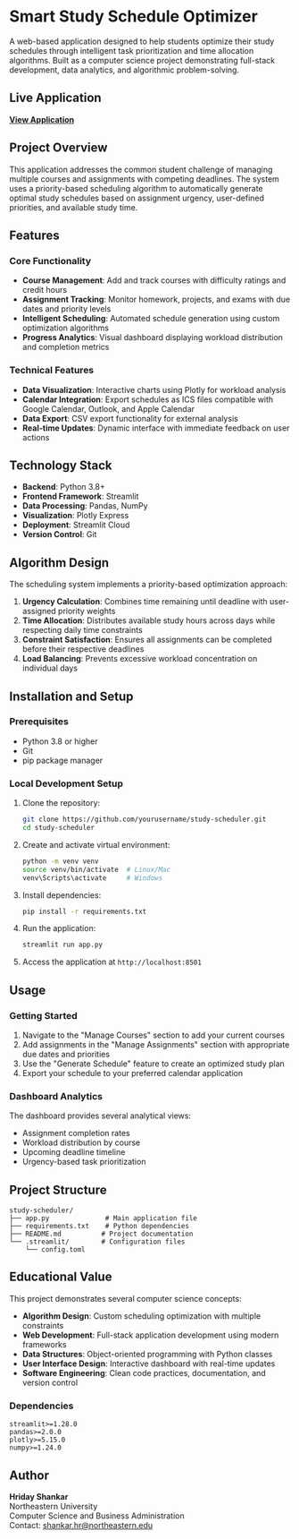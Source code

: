 # Smart Study Schedule Optimizer

A web-based application designed to help students optimize their study schedules through intelligent task prioritization and time allocation algorithms. Built as a computer science project demonstrating full-stack development, data analytics, and algorithmic problem-solving.

## Live Application

**[View Application](https://study-scheduler-dzy7mf6kvzhvvrh7jwrmzj.streamlit.app/)**

## Project Overview

This application addresses the common student challenge of managing multiple courses and assignments with competing deadlines. The system uses a priority-based scheduling algorithm to automatically generate optimal study schedules based on assignment urgency, user-defined priorities, and available study time.

## Features

### Core Functionality
- **Course Management**: Add and track courses with difficulty ratings and credit hours
- **Assignment Tracking**: Monitor homework, projects, and exams with due dates and priority levels
- **Intelligent Scheduling**: Automated schedule generation using custom optimization algorithms
- **Progress Analytics**: Visual dashboard displaying workload distribution and completion metrics

### Technical Features
- **Data Visualization**: Interactive charts using Plotly for workload analysis
- **Calendar Integration**: Export schedules as ICS files compatible with Google Calendar, Outlook, and Apple Calendar
- **Data Export**: CSV export functionality for external analysis
- **Real-time Updates**: Dynamic interface with immediate feedback on user actions

## Technology Stack

- **Backend**: Python 3.8+
- **Frontend Framework**: Streamlit
- **Data Processing**: Pandas, NumPy
- **Visualization**: Plotly Express
- **Deployment**: Streamlit Cloud
- **Version Control**: Git

## Algorithm Design

The scheduling system implements a priority-based optimization approach:

1. **Urgency Calculation**: Combines time remaining until deadline with user-assigned priority weights
2. **Time Allocation**: Distributes available study hours across days while respecting daily time constraints
3. **Constraint Satisfaction**: Ensures all assignments can be completed before their respective deadlines
4. **Load Balancing**: Prevents excessive workload concentration on individual days

## Installation and Setup

### Prerequisites
- Python 3.8 or higher
- Git
- pip package manager

### Local Development Setup

1. Clone the repository:
   ```bash
   git clone https://github.com/yourusername/study-scheduler.git
   cd study-scheduler
   ```

2. Create and activate virtual environment:
   ```bash
   python -m venv venv
   source venv/bin/activate  # Linux/Mac
   venv\Scripts\activate     # Windows
   ```

3. Install dependencies:
   ```bash
   pip install -r requirements.txt
   ```

4. Run the application:
   ```bash
   streamlit run app.py
   ```

5. Access the application at `http://localhost:8501`

## Usage

### Getting Started
1. Navigate to the "Manage Courses" section to add your current courses
2. Add assignments in the "Manage Assignments" section with appropriate due dates and priorities
3. Use the "Generate Schedule" feature to create an optimized study plan
4. Export your schedule to your preferred calendar application

### Dashboard Analytics
The dashboard provides several analytical views:
- Assignment completion rates
- Workload distribution by course
- Upcoming deadline timeline
- Urgency-based task prioritization

## Project Structure

```
study-scheduler/
├── app.py              # Main application file
├── requirements.txt    # Python dependencies
├── README.md          # Project documentation
└── .streamlit/        # Configuration files
    └── config.toml
```

## Educational Value

This project demonstrates several computer science concepts:
- **Algorithm Design**: Custom scheduling optimization with multiple constraints
- **Web Development**: Full-stack application development using modern frameworks
- **Data Structures**: Object-oriented programming with Python classes
- **User Interface Design**: Interactive dashboard with real-time updates
- **Software Engineering**: Clean code practices, documentation, and version control


### Dependencies
```
streamlit>=1.28.0
pandas>=2.0.0
plotly>=5.15.0
numpy>=1.24.0
```

## Author

**Hriday Shankar**  
Northeastern University  
Computer Science and Business Administration  
Contact: shankar.hr@northeastern.edu
